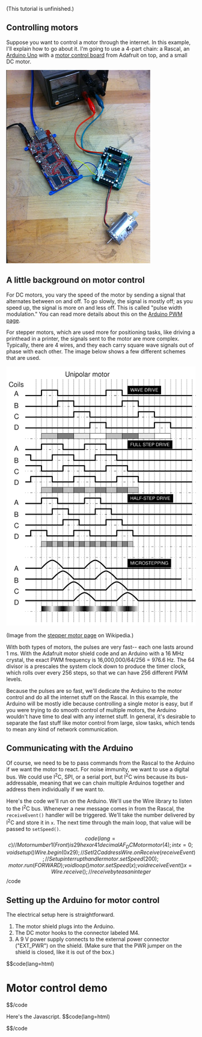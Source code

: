 <script src="/js/bootstrap-twipsy.js"></script>
<script src="/js/bootstrap-popover.js"></script>

(This tutorial is unfinished.)
## Controlling motors ##

Suppose you want to control a motor through the internet. In this example, I'll explain how to go about it. I'm going to use a 4-part chain: a Rascal, an [Arduino Uno][2] with a [motor control board][1] from Adafruit on top, and a small DC motor.

<img src="/img/i2c-motor-control.jpg">

## A little background on motor control ##

For DC motors, you vary the speed of the motor by sending a signal that alternates between on and off. To go slowly, the signal is mostly off; as you speed up, the signal is more on and less off. This is called "pulse width modulation." You can read more details about this on the [Arduino PWM page][3].

For stepper motors, which are used more for positioning tasks, like driving a printhead in a printer, the signals sent to the motor are more complex. Typically, there are 4 wires, and they each carry square wave signals out of phase with each other. The image below shows a few different schemes that are used.

<img src="/img/stepper-motor-waveforms.png">

(Image from the [stepper motor page][4] on Wikipedia.)

With both types of motors, the pulses are very fast-- each one lasts around 1 ms. With the Adafruit motor shield code and an Arduino with a 16 MHz crystal, the exact PWM frequency is 16,000,000/64/256 = 976.6 Hz. The 64 divisor is a prescales the system clock down to produce the timer clock, which rolls over every 256 steps, so that we can have 256 different PWM levels.

Because the pulses are so fast, we'll dedicate the Arduino to the motor control and do all the internet stuff on the Rascal. In this example, the Arduino will be mostly idle because controlling a single motor is easy, but if you were trying to do smooth control of multiple motors, the Arduino wouldn't have time to deal with any internet stuff. In general, it's desirable to separate the fast stuff like motor control from large, slow tasks, which tends to mean any kind of network communication.

## Communicating with the Arduino ##

Of course, we need to be to pass commands from the Rascal to the Arduino if we want the motor to react. For noise immunity, we want to use a digital bus. We could use I<sup>2</sup>C, SPI, or a serial port, but I<sup>2</sup>C wins because its bus-addressable, meaning that we can chain multiple Arduinos together and address them individually if we want to.

Here's the code we'll run on the Arduino. We'll use the Wire library to listen to the I<sup>2</sup>C bus. Whenever a new message comes in from the Rascal, the <code>receiveEvent()</code> handler will be triggered. We'll take the number delivered by I<sup>2</sup>C and store it in <code>x</code>. The next time through the main loop, that value will be passed to <code>setSpeed()</code>. 
$$code(lang=c)
// Motor number 1 (Front) is 29 hex or 41 decimal
AF_DCMotor motor(4);
int x=0;
void setup() 
{
    Wire.begin(0x29);              // Set I2C address
    Wire.onReceive(receiveEvent);  // Set up interrupt handler
    motor.setSpeed(200);
    motor.run(FORWARD);
}
void loop() 
{
    motor.setSpeed(x);
}
void receiveEvent() 
{
    x = Wire.receive();    // receive byte as an integer
}
$$/code

## Setting up the Arduino for motor control ##

The electrical setup here is straightforward.

1. The motor shield plugs into the Arduino.
2. The DC motor hooks to the connector labeled M4.
3. A 9 V power supply connects to the external power connector ("EXT_PWR") on the shield. (Make sure that the PWR jumper on the shield is closed, like it is out of the box.)

<div rel="popover" title="Some details" data-content="I want to explain how this code works, but I can't figure out how to attach this to a single line, rather than the whole code block.">
$$code(lang=html)
<h1>Motor control demo</h1>
<div id="slider"></div>
$$/code
</div>

<script>
  $(function () {
    $("div[rel=popover]")
      .popover({
        offset: 10
      })
      .click(function(e) {
        e.preventDefault()
      })
  })
</script>

Here's the Javascript.
$$code(lang=html)
<script type="text/javascript">
$(function() {
    $( "#slider" ).slider({ min: 0, max: 255 });
});
$( "#slider" ).bind( "slidestop", function(event, ui) {
    var value = $( "#slider" ).slider( "option", "value" );
    $.post("/set-speed", { speed: value });
});
</script>
$$/code

[1]: http://www.adafruit.com/products/81
[2]: http://arduino.cc/en/Main/ArduinoBoardUno
[3]: http://www.arduino.cc/en/Tutorial/PWM
[4]: http://en.wikipedia.org/wiki/Stepper_motor
